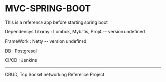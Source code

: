 # MVC-SPRING-BOOT
This is a reference app before starting spring boot

Dependencys Libaray : Lombok, Mybatis, Proj4   -- version undefined

FrameWork : Netty  -- version undefined

DB : Postgresql

CI/CD : Jenkins



---------------------

CRUD, Tcp Socket networking Reference Project
